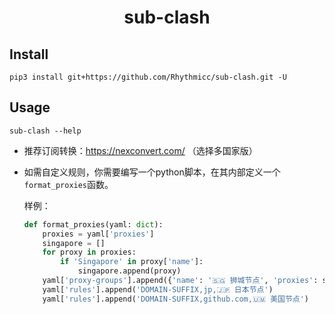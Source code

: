 <h1 style="text-align: center"> sub-clash </h1>

## Install

```shell
pip3 install git+https://github.com/Rhythmicc/sub-clash.git -U
```

## Usage

```shell
sub-clash --help
```

- 推荐订阅转换：https://nexconvert.com/ （选择多国家版）

- 如需自定义规则，你需要编写一个python脚本，在其内部定义一个`format_proxies`函数。

  样例：

  ```python
  def format_proxies(yaml: dict):
      proxies = yaml['proxies']
      singapore = []
      for proxy in proxies:
          if 'Singapore' in proxy['name']:
              singapore.append(proxy)
      yaml['proxy-groups'].append({'name': '🇸🇬 狮城节点', 'proxies': singapore})
      yaml['rules'].append('DOMAIN-SUFFIX,jp,🇯🇵 日本节点')
      yaml['rules'].append('DOMAIN-SUFFIX,github.com,🇺🇲 美国节点')
  ```

